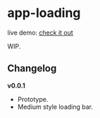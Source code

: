 # app-loading

live demo: [check it out](http://kchanzen.github.io/app-loading)

WIP.

## Changelog

**v0.0.1**

- Prototype.
- Medium style loading bar.